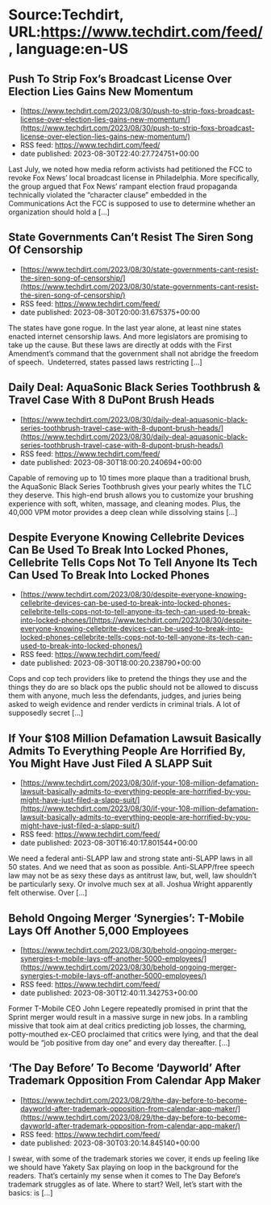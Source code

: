 # Source:Techdirt, URL:https://www.techdirt.com/feed/, language:en-US

## Push To Strip Fox’s Broadcast License Over Election Lies Gains New Momentum
 - [https://www.techdirt.com/2023/08/30/push-to-strip-foxs-broadcast-license-over-election-lies-gains-new-momentum/](https://www.techdirt.com/2023/08/30/push-to-strip-foxs-broadcast-license-over-election-lies-gains-new-momentum/)
 - RSS feed: https://www.techdirt.com/feed/
 - date published: 2023-08-30T22:40:27.724751+00:00

Last July,&#160;we noted how&#160;media reform activists had petitioned the FCC to revoke Fox News’ local broadcast license in Philadelphia. More specifically, the group argued that Fox News’ rampant election fraud propaganda technically violated the “character clause” embedded in the Communications Act the FCC is supposed to use to determine whether an organization should hold a [&#8230;]

## State Governments Can’t Resist The Siren Song Of Censorship
 - [https://www.techdirt.com/2023/08/30/state-governments-cant-resist-the-siren-song-of-censorship/](https://www.techdirt.com/2023/08/30/state-governments-cant-resist-the-siren-song-of-censorship/)
 - RSS feed: https://www.techdirt.com/feed/
 - date published: 2023-08-30T20:00:31.675375+00:00

The states have gone rogue. In the last year alone, at least nine states enacted internet censorship laws. And more legislators are promising to take up the cause. But these laws are directly at odds with the First Amendment’s command that the government shall not abridge the freedom of speech.&#160; Undeterred, states passed laws restricting [&#8230;]

## Daily Deal: AquaSonic Black Series Toothbrush & Travel Case With 8 DuPont Brush Heads
 - [https://www.techdirt.com/2023/08/30/daily-deal-aquasonic-black-series-toothbrush-travel-case-with-8-dupont-brush-heads/](https://www.techdirt.com/2023/08/30/daily-deal-aquasonic-black-series-toothbrush-travel-case-with-8-dupont-brush-heads/)
 - RSS feed: https://www.techdirt.com/feed/
 - date published: 2023-08-30T18:00:20.240694+00:00

Capable of removing up to 10 times more plaque than a traditional brush, the AquaSonic Black Series Toothbrush gives your pearly whites the TLC they deserve. This high-end brush allows you to customize your brushing experience with soft, whiten, massage, and cleaning modes. Plus, the 40,000 VPM motor provides a deep clean while dissolving stains [&#8230;]

## Despite Everyone Knowing Cellebrite Devices Can Be Used To Break Into Locked Phones, Cellebrite Tells Cops Not To Tell Anyone Its Tech Can Used To Break Into Locked Phones
 - [https://www.techdirt.com/2023/08/30/despite-everyone-knowing-cellebrite-devices-can-be-used-to-break-into-locked-phones-cellebrite-tells-cops-not-to-tell-anyone-its-tech-can-used-to-break-into-locked-phones/](https://www.techdirt.com/2023/08/30/despite-everyone-knowing-cellebrite-devices-can-be-used-to-break-into-locked-phones-cellebrite-tells-cops-not-to-tell-anyone-its-tech-can-used-to-break-into-locked-phones/)
 - RSS feed: https://www.techdirt.com/feed/
 - date published: 2023-08-30T18:00:20.238790+00:00

Cops and cop tech providers like to pretend the things they use and the things they do are so black ops the public should not be allowed to discuss them with anyone, much less the defendants, judges, and juries being asked to weigh evidence and render verdicts in criminal trials. A lot of supposedly secret [&#8230;]

## If Your $108 Million Defamation Lawsuit Basically Admits To Everything People Are Horrified By, You Might Have Just Filed A SLAPP Suit
 - [https://www.techdirt.com/2023/08/30/if-your-108-million-defamation-lawsuit-basically-admits-to-everything-people-are-horrified-by-you-might-have-just-filed-a-slapp-suit/](https://www.techdirt.com/2023/08/30/if-your-108-million-defamation-lawsuit-basically-admits-to-everything-people-are-horrified-by-you-might-have-just-filed-a-slapp-suit/)
 - RSS feed: https://www.techdirt.com/feed/
 - date published: 2023-08-30T16:40:17.801544+00:00

We need a federal anti-SLAPP law and strong state anti-SLAPP laws in all 50 states. And we need that as soon as possible. Anti-SLAPP/free speech law may not be as sexy these days as antitrust law, but, well, law shouldn’t be particularly sexy. Or involve much sex at all. Joshua Wright apparently felt otherwise. Over [&#8230;]

## Behold Ongoing Merger ‘Synergies’: T-Mobile Lays Off Another 5,000 Employees
 - [https://www.techdirt.com/2023/08/30/behold-ongoing-merger-synergies-t-mobile-lays-off-another-5000-employees/](https://www.techdirt.com/2023/08/30/behold-ongoing-merger-synergies-t-mobile-lays-off-another-5000-employees/)
 - RSS feed: https://www.techdirt.com/feed/
 - date published: 2023-08-30T12:40:11.342753+00:00

Former T-Mobile CEO John Legere&#160;repeatedly promised in print&#160;that the Sprint merger would result in a&#160;massive&#160;surge in new jobs. In a rambling missive that took aim at deal critics predicting job losses, the charming, potty-mouthed ex-CEO proclaimed that critics were lying, and that the deal would be “job positive from day one” and every day thereafter. [&#8230;]

## ‘The Day Before’ To Become ‘Dayworld’ After Trademark Opposition From Calendar App Maker
 - [https://www.techdirt.com/2023/08/29/the-day-before-to-become-dayworld-after-trademark-opposition-from-calendar-app-maker/](https://www.techdirt.com/2023/08/29/the-day-before-to-become-dayworld-after-trademark-opposition-from-calendar-app-maker/)
 - RSS feed: https://www.techdirt.com/feed/
 - date published: 2023-08-30T03:20:14.845140+00:00

I swear, with some of the trademark stories we cover, it ends up feeling like we should have Yakety Sax playing on loop in the background for the readers. That&#8217;s certainly my sense when it comes to The Day Before&#8216;s trademark struggles as of late. Where to start? Well, let&#8217;s start with the basics: is [&#8230;]

